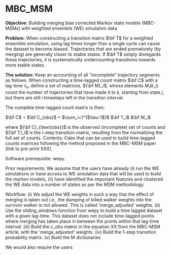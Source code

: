 # MBC_MSM

**Objective:** Building merging bias corrected Markov state models (MBC-MSMs) with weighted ensemble (WE) simulation data.

**Problem:** When constructing a transition matrix $\bf T$ for a weighted ensemble simulation, using lag times longer than a single cycle can cause the dataset to become biased.  Trajectories that are ended prematurely (by merging) are generally closer to stable states.  If $\bf T$ simply disregards these trajectories, it is systematically undercounting transitions towards more stable states.

**The solution:** Keep an accounting of all "incomplete" trajectory segments as follows.  When constructing a time-lagged count matrix $\bf C$ with a lag-time $\tau_n$, define a set of matrices, ${\bf M}_i$, whose elements $M_i(k,j)$ count the number of trajectories that have made it to $k$, starting from state $j$, but there are still $i$ timesteps left in the transition interval.

The complete time-lagged count matrix is then:

$\bf C$ = $\bf C_{obs}$ + $\sum_i=1^{$\tau-1$}$ $\bf T_i$ $\bf M_i$

where ${\bf C}_{\text{obs}}$ is the observed (incomplete) set of counts and ${\bf T}_i$ is the $i$-step transition matrix, resulting from the normalizing the full set of counts.
Contents: Cdes that can be used to build time-lagged counts matrices following the method proposed in the MBC-MSM paper (link to pre-print XXX).

Software prerequisite: wepy.

Prior requirements: We assume that the users have already
(i) run the WE simulations or have access to WE simulation data that will be used to build the markov models,
(ii) have identified the important features and clustered the WE data into a number of states as per the MSM methodology. 

Workflow:
(i)    We adjust the WE weights in such a way that the effect of merging is taken out i.e., the dumping of killed walker weights into the survivor walker is not allowed. This is called 'merge_adjusted' weights.
(ii)   Use the sliding_windows function from wepy to build a time lagged dataset with a given lag-time. This dataset does not include time-lagged points where merging has taken place in between the points within that lag-time interval.
(iii)  Build the c_obs matrix in the equation XX from the MBC-MSM article, with the 'merge_adjusted' weights. 
(iv)   Build the 1-step transition probability matrix.
(v)    Build the M dictionaries 


We would also require the users
